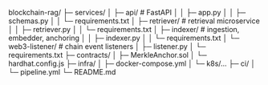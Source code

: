 blockchain-rag/
├─ services/
│ ├─ api/ # FastAPI 
│ │ ├─ app.py
│ │ ├─ schemas.py
│ │ └─ requirements.txt
│ ├─ retriever/ # retrieval microservice 
│ │ ├─ retriever.py
│ │ └─ requirements.txt
│ ├─ indexer/ # ingestion, embedder, anchoring
│ │ ├─ indexer.py
│ │ └─ requirements.txt
│ └─ web3-listener/ # chain event listeners
│ ├─ listener.py
│ └─ requirements.txt
├─ contracts/
│ ├─ MerkleAnchor.sol
│ └─ hardhat.config.js
├─ infra/
│ ├─ docker-compose.yml
│ └─ k8s/...
├─ ci/
│ └─ pipeline.yml
└─ README.md
